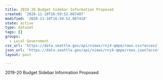 ```yaml
---
title: 2019-20 Budget Sidebar Information Proposed
created: '2020-11-10T16:59:52.087407'
modified: '2020-11-10T16:59:52.087418'
state: active
type: dataset
tags: []
groups:
  - Local Government
csv_url: 'https://data.seattle.gov/api/views/rnj4-qmpe/rows.csv?accessType=DOWNLOAD'
json_url: 'https://data.seattle.gov/api/views/rnj4-qmpe/rows.json?accessType=DOWNLOAD'
layout: post

---
```

2019-20 Budget Sidebar Information Proposed
